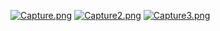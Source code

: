 [![Capture.png](https://i.postimg.cc/yxHrdb9y/Capture.png)](https://postimg.cc/PpSMVKSC)
[![Capture2.png](https://i.postimg.cc/CxQPD1k1/Capture2.png)](https://postimg.cc/nXqGfndb)
[![Capture3.png](https://i.postimg.cc/mr1dSsyS/Capture3.png)](https://postimg.cc/7CDMxjcC)
